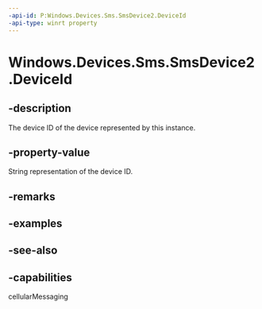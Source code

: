 ```yaml
---
-api-id: P:Windows.Devices.Sms.SmsDevice2.DeviceId
-api-type: winrt property
---
```


<!-- Property syntax
public string DeviceId { get; }
-->

# Windows.Devices.Sms.SmsDevice2.DeviceId

## -description
The device ID of the device represented by this instance.

## -property-value
String representation of the device ID.

## -remarks

## -examples

## -see-also


## -capabilities
cellularMessaging